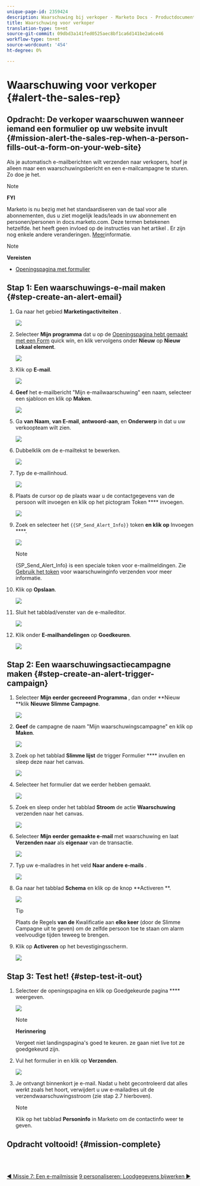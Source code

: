 ```yaml
---
unique-page-id: 2359424
description: Waarschuwing bij verkoper - Marketo Docs - Productdocumentatie
title: Waarschuwing voor verkoper
translation-type: tm+mt
source-git-commit: 09dbd3a141fed0525aec8bf1ca6d141be2a6ce46
workflow-type: tm+mt
source-wordcount: '454'
ht-degree: 0%

---
```



# Waarschuwing voor verkoper {#alert-the-sales-rep}

## Opdracht: De verkoper waarschuwen wanneer iemand een formulier op uw website invult {#mission-alert-the-sales-rep-when-a-person-fills-out-a-form-on-your-web-site}

Als je automatisch e-mailberichten wilt verzenden naar verkopers, hoef je alleen maar een waarschuwingsbericht en een e-mailcampagne te sturen. Zo doe je het.

>[!NOTE]
>
>**FYI**
>
>Marketo is nu bezig met het standaardiseren van de taal voor alle abonnementen, dus u ziet mogelijk leads/leads in uw abonnement en personen/personen in docs.marketo.com. Deze termen betekenen hetzelfde. het heeft geen invloed op de instructies van het artikel . Er zijn nog enkele andere veranderingen. [Meer](http://docs.marketo.com/display/DOCS/Updates+to+Marketo+Terminology)informatie.

>[!NOTE]
>
>**Vereisten**
>
>* [Openingspagina met formulier](landing-page-with-a-form.md)

>



## Stap 1: Een waarschuwings-e-mail maken {#step-create-an-alert-email}

1. Ga naar het gebied **Marketingactiviteiten** .

   ![](assets/one-5.png)

1. Selecteer **Mijn programma** dat u op de [Openingspagina hebt gemaakt met een Form](landing-page-with-a-form.md) quick win, en klik vervolgens onder **Nieuw** op **Nieuw Lokaal element**.

   ![](assets/two-6.png)

1. Klik op **E-mail**.

   ![](assets/three-5.png)

1. **Geef** het e-mailbericht &quot;Mijn e-mailwaarschuwing&quot; een naam, selecteer een sjabloon en klik op **Maken**.

   ![](assets/four-4.png)

1. Ga **van Naam**, **van E-mail**, **antwoord-aan**, en **Onderwerp** in dat u uw verkoopteam wilt zien.

   ![](assets/five-5.png)

1. Dubbelklik om de e-mailtekst te bewerken.

   ![](assets/six-5.png)

1. Typ de e-mailinhoud.

   ![](assets/seven-6.png)

1. Plaats de cursor op de plaats waar u de contactgegevens van de persoon wilt invoegen en klik op het pictogram Token **** invoegen.

   ![](assets/eight-4.png)

1. Zoek en selecteer het `{{SP_Send_Alert_Info}}` token **en klik op** Invoegen ****.

   ![](assets/image2014-9-24-13-3a10-3a0.png)

   >[!NOTE]
   >
   >{SP_Send_Alert_Info} is een speciale token voor e-mailmeldingen. Zie [Gebruik het token](../../product-docs/email-marketing/general/using-tokens/use-the-send-alert-info-token.md) voor waarschuwinginfo verzenden voor meer informatie.

1. Klik op **Opslaan**.

   ![](assets/ten-5.png)

1. Sluit het tabblad/venster van de e-maileditor.

   ![](assets/eleven-5.png)

1. Klik onder **E-mailhandelingen** op **Goedkeuren**.

   ![](assets/twelve-4.png)

## Stap 2: Een waarschuwingsactiecampagne maken {#step-create-an-alert-trigger-campaign}

1. Selecteer **Mijn eerder gecreeerd Programma** , dan onder **Nieuw **klik **Nieuwe Slimme Campagne**.

   ![](assets/image2014-9-24-13-3a14-3a17.png)

1. **Geef** de campagne de naam &quot;Mijn waarschuwingscampagne&quot; en klik op **Maken**.

   ![](assets/image2014-9-24-13-3a14-3a28.png)

1. Zoek op het tabblad **Slimme lijst** de trigger Formulier **** invullen en sleep deze naar het canvas.

   ![](assets/image2014-9-24-13-3a14-3a43.png)

1. Selecteer het formulier dat we eerder hebben gemaakt.

   ![](assets/image2014-9-24-13-3a14-3a58.png)

1. Zoek en sleep onder het tabblad **Stroom** de actie **Waarschuwing** verzenden naar het canvas.

   ![](assets/image2014-9-24-13-3a15-3a10.png)

1. Selecteer **Mijn eerder gemaakte e-mail** met waarschuwing en laat **Verzenden naar** als **eigenaar** van de transactie.

   ![](assets/eighteen-1.png)

1. Typ uw e-mailadres in het veld **Naar andere e-mails** .

   ![](assets/nineteen-2.png)

1. Ga naar het tabblad **Schema** en klik op de knop **Activeren **.

   ![](assets/twenty-2.png)

   >[!TIP]
   >
   >
   >Plaats de Regels **van de** Kwalificatie aan **elke keer** (door de Slimme Campagne uit te geven) om de zelfde persoon toe te staan om alarm veelvoudige tijden teweeg te brengen.

1. Klik op **Activeren** op het bevestigingsscherm.

   ![](assets/twenty-one-1.png)

## Stap 3: Test het! {#step-test-it-out}

1. Selecteer de openingspagina en klik op Goedgekeurde pagina **** weergeven.

   ![](assets/image2014-9-24-13-3a17-3a8.png)

   >[!NOTE]
   >
   >**Herinnering**
   >
   >
   >Vergeet niet landingspagina&#39;s goed te keuren. ze gaan niet live tot ze goedgekeurd zijn.

1. Vul het formulier in en klik op **Verzenden**.

   ![](assets/image2014-9-24-13-3a17-3a41.png)

1. Je ontvangt binnenkort je e-mail. Nadat u hebt gecontroleerd dat alles werkt zoals het hoort, verwijdert u uw e-mailadres uit de verzendwaarschuwingsstroom (zie stap 2.7 hierboven).

   >[!NOTE]
   >
   >Klik op het tabblad **Personinfo** in Marketo om de contactinfo weer te geven.

## Opdracht voltooid! {#mission-complete}

<br> 

[◄ Missie 7: Een e-mailmissie](personalize-an-email.md) [9 personaliseren: Loodgegevens bijwerken ►](update-person-data.md)